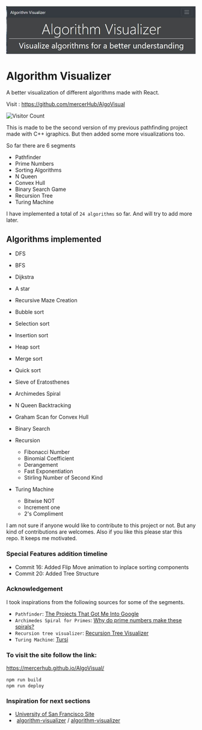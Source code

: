 ![](https://github.com/mercerHub/AlgoVisual/blob/main/Assets/homepage.JPG)

# Algorithm Visualizer

A better visualization of different algorithms made with React. 

Visit : https://github.com/mercerHub/AlgoVisual

![Visitor Count](https://api.visitorbadge.io/api/visitors?path=https%3A%2F%2Fgithub.com%2FmercerHub%2FAlgoVisual&labelColor=%232ccce4&countColor=%232ccce4)

This is made to be the second version of my previous pathfinding project made with C++ igraphics. But then added some more visualizations too.  

So far there are 6 segments  
- Pathfinder
- Prime Numbers
- Sorting Algorithms
- N Queen
- Convex Hull
- Binary Search Game
- Recursion Tree
- Turing Machine

I have implemented a total of `24 algorithms` so far. And will try to add more later.  

## Algorithms implemented 

- DFS
- BFS
- Dijkstra
- A star
- Recursive Maze Creation
- Bubble sort
- Selection sort
- Insertion sort
- Heap sort
- Merge sort
- Quick sort
- Sieve of Eratosthenes
- Archimedes Spiral
- N Queen Backtracking
- Graham Scan for Convex Hull
- Binary Search
- Recursion
  - Fibonacci Number
  - Binomial Coefficient
  - Derangement
  - Fast Exponentiation
  - Stirling Number of Second Kind

- Turing Machine
  - Bitwise NOT
  - Increment one
  - 2's Compliment




I am not sure if anyone would like to contribute to this project or not. But any kind of contributions are welcomes. Also if you like this please star this repo. It keeps me motivated.

### Special Features addition timeline

- Commit 16: Added Flip Move animation to inplace sorting components
- Commit 20: Added Tree Structure

### Acknowledgement

I took inspirations from the following sources for some of the segments.
- `Pathfinder`: [The Projects That Got Me Into Google](https://youtu.be/n4t_-NjY_Sg)
- `Archimedes Spiral for Primes`: [Why do prime numbers make these spirals? ](https://youtu.be/EK32jo7i5LQ)
- `Recursion tree visualizer`: [Recursion Tree Visualizer](https://github.com/brpapa/recursion-tree-visualizer)
- `Turing Machine`: [Tursi](https://github.com/schaetzc/tursi)

### To visit the site follow the link:
https://mercerhub.github.io/AlgoVisual/

```
npm run build
npm run deploy
```



### Inspiration for next sections

- [University of San Francisco Site](https://www.cs.usfca.edu/~galles/visualization/Algorithms.html) 
- ​    [algorithm-visualizer](https://github.com/algorithm-visualizer)    /      [algorithm-visualizer](https://github.com/algorithm-visualizer/algorithm-visualizer)     


